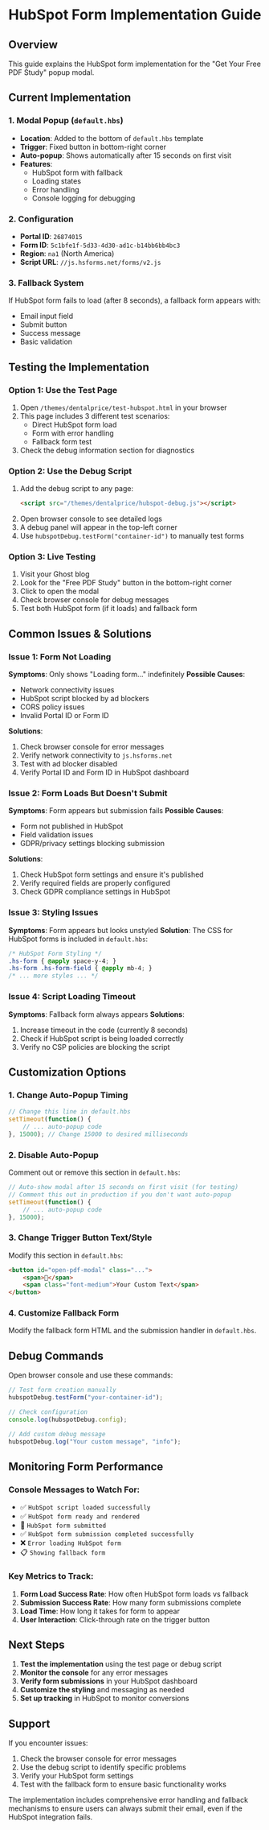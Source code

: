 # HubSpot Form Implementation Guide

## Overview
This guide explains the HubSpot form implementation for the "Get Your Free PDF Study" popup modal.

## Current Implementation

### 1. Modal Popup (`default.hbs`)
- **Location**: Added to the bottom of `default.hbs` template
- **Trigger**: Fixed button in bottom-right corner
- **Auto-popup**: Shows automatically after 15 seconds on first visit
- **Features**: 
  - HubSpot form with fallback
  - Loading states
  - Error handling
  - Console logging for debugging

### 2. Configuration
- **Portal ID**: `26874015`
- **Form ID**: `5c1bfe1f-5d33-4d30-ad1c-b14bb6bb4bc3`
- **Region**: `na1` (North America)
- **Script URL**: `//js.hsforms.net/forms/v2.js`

### 3. Fallback System
If HubSpot form fails to load (after 8 seconds), a fallback form appears with:
- Email input field
- Submit button
- Success message
- Basic validation

## Testing the Implementation

### Option 1: Use the Test Page
1. Open `/themes/dentalprice/test-hubspot.html` in your browser
2. This page includes 3 different test scenarios:
   - Direct HubSpot form load
   - Form with error handling
   - Fallback form test
3. Check the debug information section for diagnostics

### Option 2: Use the Debug Script
1. Add the debug script to any page:
   ```html
   <script src="/themes/dentalprice/hubspot-debug.js"></script>
   ```
2. Open browser console to see detailed logs
3. A debug panel will appear in the top-left corner
4. Use `hubspotDebug.testForm("container-id")` to manually test forms

### Option 3: Live Testing
1. Visit your Ghost blog
2. Look for the "Free PDF Study" button in the bottom-right corner
3. Click to open the modal
4. Check browser console for debug messages
5. Test both HubSpot form (if it loads) and fallback form

## Common Issues & Solutions

### Issue 1: Form Not Loading
**Symptoms**: Only shows "Loading form..." indefinitely
**Possible Causes**:
- Network connectivity issues
- HubSpot script blocked by ad blockers
- CORS policy issues
- Invalid Portal ID or Form ID

**Solutions**:
1. Check browser console for error messages
2. Verify network connectivity to `js.hsforms.net`
3. Test with ad blocker disabled
4. Verify Portal ID and Form ID in HubSpot dashboard

### Issue 2: Form Loads But Doesn't Submit
**Symptoms**: Form appears but submission fails
**Possible Causes**:
- Form not published in HubSpot
- Field validation issues
- GDPR/privacy settings blocking submission

**Solutions**:
1. Check HubSpot form settings and ensure it's published
2. Verify required fields are properly configured
3. Check GDPR compliance settings in HubSpot

### Issue 3: Styling Issues
**Symptoms**: Form appears but looks unstyled
**Solution**: The CSS for HubSpot forms is included in `default.hbs`:
```css
/* HubSpot Form Styling */
.hs-form { @apply space-y-4; }
.hs-form .hs-form-field { @apply mb-4; }
/* ... more styles ... */
```

### Issue 4: Script Loading Timeout
**Symptoms**: Fallback form always appears
**Solutions**:
1. Increase timeout in the code (currently 8 seconds)
2. Check if HubSpot script is being loaded correctly
3. Verify no CSP policies are blocking the script

## Customization Options

### 1. Change Auto-Popup Timing
```javascript
// Change this line in default.hbs
setTimeout(function() {
    // ... auto-popup code
}, 15000); // Change 15000 to desired milliseconds
```

### 2. Disable Auto-Popup
Comment out or remove this section in `default.hbs`:
```javascript
// Auto-show modal after 15 seconds on first visit (for testing)
// Comment this out in production if you don't want auto-popup
setTimeout(function() {
    // ... auto-popup code
}, 15000);
```

### 3. Change Trigger Button Text/Style
Modify this section in `default.hbs`:
```html
<button id="open-pdf-modal" class="...">
    <span>📄</span>
    <span class="font-medium">Your Custom Text</span>
</button>
```

### 4. Customize Fallback Form
Modify the fallback form HTML and the submission handler in `default.hbs`.

## Debug Commands

Open browser console and use these commands:

```javascript
// Test form creation manually
hubspotDebug.testForm("your-container-id");

// Check configuration
console.log(hubspotDebug.config);

// Add custom debug message
hubspotDebug.log("Your custom message", "info");
```

## Monitoring Form Performance

### Console Messages to Watch For:
- ✅ `HubSpot script loaded successfully`
- ✅ `HubSpot form ready and rendered`
- 📧 `HubSpot form submitted`
- ✅ `HubSpot form submission completed successfully`
- ❌ `Error loading HubSpot form`
- 📋 `Showing fallback form`

### Key Metrics to Track:
1. **Form Load Success Rate**: How often HubSpot form loads vs fallback
2. **Submission Success Rate**: How many form submissions complete
3. **Load Time**: How long it takes for form to appear
4. **User Interaction**: Click-through rate on the trigger button

## Next Steps

1. **Test the implementation** using the test page or debug script
2. **Monitor the console** for any error messages
3. **Verify form submissions** in your HubSpot dashboard
4. **Customize the styling** and messaging as needed
5. **Set up tracking** in HubSpot to monitor conversions

## Support

If you encounter issues:
1. Check the browser console for error messages
2. Use the debug script to identify specific problems
3. Verify your HubSpot form settings
4. Test with the fallback form to ensure basic functionality works

The implementation includes comprehensive error handling and fallback mechanisms to ensure users can always submit their email, even if the HubSpot integration fails.